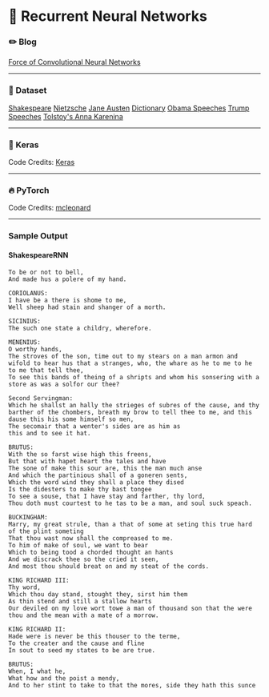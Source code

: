 # :arrows_counterclockwise: Recurrent Neural Networks

### :pencil2: Blog 

[Force of Convolutional Neural Networks](https://dudeperf3ct.github.io/rnn/2019/01/19/Force-of-Recurrent-Neural-Networks/)

---

### :cookie: Dataset 

[Shakespeare](https://raw.githubusercontent.com/karpathy/char-rnn/master/data/tinyshakespeare/input.txt)
[Nietzsche](https://s3.amazonaws.com/text-datasets/nietzsche.txt)
[Jane Austen](http://www.gutenberg.org/files/31100/31100.txt)
[Dictionary](http://www.gutenberg.org/cache/epub/29765/pg29765.txt)
[Obama Speeches](https://raw.githubusercontent.com/samim23/obama-rnn/master/input.txt)
[Trump Speeches](https://raw.githubusercontent.com/ryanmcdermott/trump-speeches/master/speeches.txt)
[Tolstoy's Anna Karenina](https://raw.githubusercontent.com/mcleonard/pytorch-charRNN/master/data/anna.txt)

---

### :postal_horn: Keras

Code Credits: [Keras](https://github.com/keras-team/keras/blob/master/examples/lstm_text_generation.py)

---

### :fire: PyTorch

Code Credits: [mcleonard](https://github.com/mcleonard/pytorch-charRNN/blob/master/TorchRNN.ipynb)

---

### Sample Output

#### ShakespeareRNN

```
To be or not to bell,
And made hus a polere of my hand.

CORIOLANUS:
I have be a there is shome to me,
Well sheep had stain and shanger of a morth.

SICINIUS:
The such one state a childry, wherefore.

MENENIUS:
O worthy hands,
The stroves of the son, time out to my stears on a man armon and wifold to hear hus that a stranges, who, the whare as he to me to he to me that tell thee,
To see this bands of theing of a shripts and whom his sonsering with a store as was a solfor our thee?

Second Servingman:
Which he shallst an hally the strieges of subres of the cause, and thy barther of the chombers, breath my brow to tell thee to me, and this dause this his some himself so men,
The secomair that a wenter's sides are as him as
this and to see it hat.

BRUTUS:
With the so farst wise high this freens,
But that with hapet heart the tales and have
The sone of make this sour are, this the man much anse
And which the partinious shall of a goneren sents,
Which the word wind they shall a place they dised
Is the didesters to make thy bast tongee
To see a souse, that I have stay and farther, thy lord,
Thou doth must courtest to he tas to be a man, and soul suck speach.

BUCKINGHAM:
Marry, my great strule, than a that of some at seting this true hard of the plint someting
That thou wast now shall the compreased to me.
To him of make of soul, we want to bear
Which to being tood a chorded thought an hants
And we discrack thee so the cried it seen,
And most thou should breat on and my steat of the cords.

KING RICHARD III:
Thy word,
Which thou day stand, stought they, sirst him them
As thin stend and still a stallow hearts
Our deviled on my love wort towe a man of thousand son that the were thou and the mean with a mate of a morrow.

KING RICHARD II:
Hade were is never be this thouser to the terme,
To the creater and the cause and fline
In sout to seed my states to be are true.

BRUTUS:
When, I what he,
What how and the poist a mendy,
And to her stint to take to that the mores, side they hath this sunce 
```
